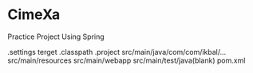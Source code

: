 # CimeXa
Practice Project Using Spring


.settings
terget
.classpath
.project
src/main/java/com/com/ikbal/...
src/main/resources
src/main/webapp
src/main/test/java(blank)
pom.xml

